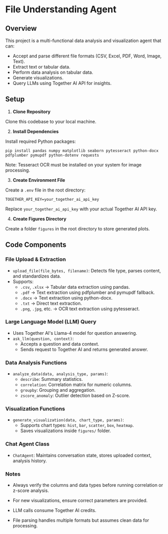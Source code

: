 # File Understanding Agent

## Overview

This project is a multi-functional data analysis and visualization agent that can:

- Accept and parse different file formats (CSV, Excel, PDF, Word, Image, Text).
- Extract text or tabular data.
- Perform data analysis on tabular data.
- Generate visualizations.
- Query LLMs using Together AI API for insights.

## Setup

1. **Clone Repository**

Clone this codebase to your local machine.

2. **Install Dependencies**

Install required Python packages:
```
pip install pandas numpy matplotlib seaborn pytesseract python-docx pdfplumber pymupdf python-dotenv requests
```
Note: Tesseract OCR must be installed on your system for image processing.

3. **Create Environment File**

Create a `.env` file in the root directory:
```
TOGETHER_API_KEY=your_together_ai_api_key
```
Replace `your_together_ai_api_key` with your actual Together AI API key.

4. **Create Figures Directory**

Create a folder `figures` in the root directory to store generated plots.


## Code Components

### File Upload & Extraction

- `upload_file(file_bytes, filename)`: Detects file type, parses content, and standardizes data.
- Supports:
  - `.csv`, `.xlsx` → Tabular data extraction using pandas.
  - `.pdf` → Text extraction using pdfplumber and pymupdf fallback.
  - `.docx` → Text extraction using python-docx.
  - `.txt` → Direct text extraction.
  - `.png`, `.jpg`, etc. → OCR text extraction using pytesseract.

### Large Language Model (LLM) Query

- Uses Together AI's Llama-4 model for question answering.
- `ask_llm(question, context)`:
  - Accepts a question and data context.
  - Sends request to Together AI and returns generated answer.

### Data Analysis Functions

- `analyze_data(data, analysis_type, params)`:
  - `describe`: Summary statistics.
  - `correlation`: Correlation matrix for numeric columns.
  - `groupby`: Grouping and aggregation.
  - `zscore_anomaly`: Outlier detection based on Z-score.

### Visualization Functions

- `generate_visualization(data, chart_type, params)`:
  - Supports chart types: `hist`, `bar`, `scatter`, `box`, `heatmap`.
  - Saves visualizations inside `figures/` folder.

### Chat Agent Class

- `ChatAgent`: Maintains conversation state, stores uploaded context, analysis history.

### Notes

- Always verify the columns and data types before running correlation or z-score analysis.

- For new visualizations, ensure correct parameters are provided.

- LLM calls consume Together AI credits.

- File parsing handles multiple formats but assumes clean data for processing.
